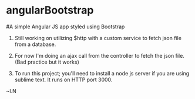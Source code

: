 # angularBootstrap
#A simple Angular JS app styled using Bootstrap

1. Still working on utilizing $http with a custom service to fetch json file from a database.

2. For now I'm doing an ajax call from the controller to fetch the json file.(Bad practice but it works)

3. To run this project; you'll need to install a node js server if you are using sublime text. It runs on HTTP port 3000.

~I.N




